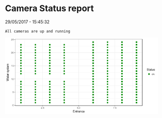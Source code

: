Camera Status report
================
29/05/2017 - 15:45:32

    All cameras are up and running

![](camreport_files/figure-markdown_github/unnamed-chunk-2-1.png)
